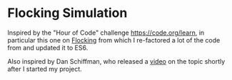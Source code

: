 # Flocking Simulation
Inspired by the "Hour of Code" challenge https://code.org/learn, in particular this one on [Flocking](https://tech.io/playgrounds/1003/flocking-autonomous-agents/introduction?utm_source=code-org&utm_campaign=HOC2017&utm_term=flocking-agents) from which I re-factored a lot of the code from and updated it to ES6.


Also inspired by Dan Schiffman, who released a [video](https://www.youtube.com/watch?v=qtUV-DoSOpk) on the topic shortly after I started my project. 
